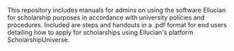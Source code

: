 This repository includes manuals for admins on using the software Ellucian for scholarship purposes in accordance with university policies and procedures.
Included are steps and handouts in a .pdf format for end users detailing how to apply for scholarships using Ellucian's platform ScholarshipUniverse. 
